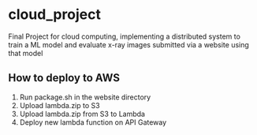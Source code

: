 # cloud_project
Final Project for cloud computing, implementing a distributed system to train a ML model and evaluate x-ray images submitted via a website using that model


## How to deploy to AWS
1. Run package.sh in the website directory
2. Upload lambda.zip to S3
3. Upload lambda.zip from S3 to Lambda
4. Deploy new lambda function on API Gateway

